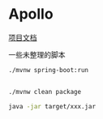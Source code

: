 # Apollo

[项目文档](https://sunyameng.gitbook.io/apollo/)

一些未整理的脚本
```bash
./mvnw spring-boot:run


./mvnw clean package

java -jar target/xxx.jar
```
